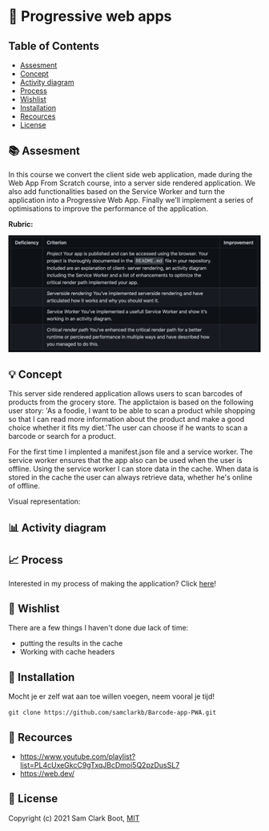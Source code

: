 # :iphone: Progressive web apps 

## Table of Contents 
* [Assesment](https://github.com/samclarkb/Barcode-app-PWA#books-assessment)
* [Concept](https://github.com/samclarkb/Barcode-app-PWA#bulb-concept)
* [Activity diagram](https://github.com/samclarkb/Barcode-app-PWA#chart_with_upwards_trend-Activity_diagram)
* [Process](https://github.com/samclarkb/Barcode-app-PWA#chart_with_upwards_trend-process)
* [Wishlist](https://github.com/samclarkb/Barcode-app-PWA#memo-wishlist)
* [Installation](https://github.com/samclarkb/Barcode-app-PWA#wrench-installation)
* [Recources](https://github.com/samclarkb/Barcode-app-PWA#mag_right-recources)
* [License](https://github.com/samclarkb/Barcode-app-PWA#bookmark-license)

## :books: Assesment 
In this course we convert the client side web application, made during the Web App From Scratch course, into a server side rendered application. We also add functionalities based on the Service Worker and turn the application into a Progressive Web App. Finally we’ll implement a series of optimisations to improve the performance of the application.

**Rubric:** 

<img src="https://github.com/samclarkb/Barcode-app-PWA/blob/main/public/images/rubric.png" width="750">

## :bulb: Concept
This server side rendered application allows users to scan barcodes of products from the grocery store. The applictaion is based on the following user story: 'As a foodie, I want to be able to scan a product while shopping so that I can read more information about the product and make a good choice whether it fits my diet.'The user can choose if he wants to scan a barcode or search for a product. 

For the first time I implented a manifest.json file and a service worker. The service worker ensures that the app also can be used when the user is offline. Using the service worker I can store data in the cache. When data is stored in the cache the user can always retrieve data, whether he's online of offline.

Visual representation:

## :bar_chart: Activity diagram


## :chart_with_upwards_trend: Process

Interested in my process of making the application? Click [here](https://github.com/samclarkb/Barcode-app-PWA/wiki/Proces)!

## :memo: Wishlist
There are a few things I haven't done due lack of time:
* putting the results in the cache 
* Working with cache headers
 
 
## :wrench: Installation

Mocht je er zelf wat aan toe willen voegen, neem vooral je tijd! 

``` git clone https://github.com/samclarkb/Barcode-app-PWA.git ```


## :mag_right: Recources 
- https://www.youtube.com/playlist?list=PL4cUxeGkcC9gTxqJBcDmoi5Q2pzDusSL7
- https://web.dev/

## :bookmark: License 
Copyright (c) 2021 Sam Clark Boot, [MIT](https://github.com/samclarkb/Barcode-app-PWA/blob/main/LICENSE)
